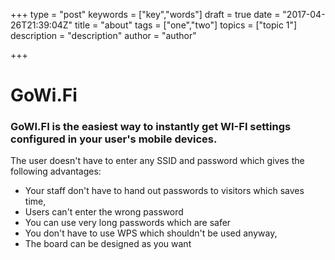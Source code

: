 +++
type = "post"
keywords = ["key","words"]
draft = true
date = "2017-04-26T21:39:04Z"
title = "about"
tags = ["one","two"]
topics = ["topic 1"]
description = "description"
author = "author"

+++
# GoWi.Fi
###  GoWI.FI is the easiest way to instantly get WI-FI settings configured in your user's mobile devices.
The user doesn't have to enter any SSID and password which gives the following advantages:
 - Your staff don't have to hand out passwords to visitors which saves time,
 - Users can't enter the wrong password
 - You can use very long passwords which are safer
 - You don't have to use WPS which shouldn't be used anyway,
 - The board can be designed as you want
